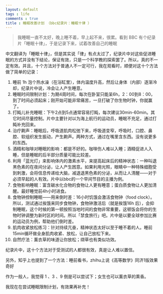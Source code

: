```yaml
---
layout: default
tags : life
comments : true
title : 睡眠改善计划 （bbc纪录片：睡眠十律 ）
---
```


<blockquote>我睡眠一直不太好，晚上睡不着，早上起不来，很累。看到 BBC 有个纪录片「睡眠十律」，于是记录下来，试着改善自己的睡眠</blockquote>


中文翻译为「睡眠十律」，但是其实说「律」有点太过了，纪录片中对这些促进睡眠的方式并没有下结论，保证有效，只是一个科学教的探索罢了。所以，真的不一定有效。并且，十个方法对于普通人不一定可行，我在观看时，顺便对这十个方法做了简单的记录：

1. 睡前 1h 泡个热水澡（在浴缸里），体内温度升高，然后让身体（内部）逐渐冷却，纪录片中说，冷会让人产生睡意。
2. 睡眠时间限制计划：为期4周时间，每次在卧室只能呆6h，2：00到8：00，到了时间必须起床；刚开始可能非常痛苦，一旦打破了你生物时钟，你就赢了。
3. 打盹儿补充睡眠：下午2点到5点通常容易打盹，每次建议30min-60min。其它时间尽量控制。片中主要针对以为海上航行的运动员，睡眠不充足，通过打盹补充回来。
4. 治疗齁声：睡眠后，呼吸道肌肉松弛下来，呼吸道变窄，呼吸时，口腔、鼻腔、软组织发生振动，产生齁声。两种方式，通过在嘴里含东西。没有说更多的东西。
5. 酒精和咖啡对睡眠的影响：都是不好的。咖啡伤人难以入睡；酒精促进人入睡，但是睡眠的后半部分质量可能比较差。
6. 利用「蓝光灯」来影响体内的激素水平，来提高起床后的精神状态：一种叫退黑色素的在夜间分泌，让人产生困意。如果利用光照，眼睛中一种特殊细胞受到刺激，会将信息传递给大脑，减退退黑色素的分泌，从而让人清醒——对于必须早起的人有效。片中以bbc的一个早间节目的主播为例。
7. 食物影响睡眠：富含碳水化合物的食物让人更有睡意；蛋白质食物让人更加清醒。最好睡觉前4h小时进食。
8. 食物钟控制睡眠——用来倒时差：16小时饥饿会激活食物钟（food clock）。所以，测试通过挨饿来同步食物钟，食物钟激活后（就是挨饿16h 后），会抑制睡眠，这个时候的第一顿按照当地时间的食物非常重要，这顿饭会将你的生物时钟调整为新时区的时间。所以「禁食旅行」吧。片中是以要全球参加比赛的运动员为例，帮助他们倒时差。
9. 肌肉收紧放松练习：针对持续亢奋，精神状态太好以至于睡不着的人。睡前15min循环做全身肌肉收紧、放松，让自己放松下来。
10. 自然疗法：薰衣草的味道让你放松；缬草也有类似功效。


纪录片中，这十个方法对于受测试的人都很有效，真是让人难以置信。

另外，知乎上也提到了一个方法：睡前看书，zhihu上说《高等数学》同济1版效果奇好

作为一般人，我觉得 1 、3 、9 倒是可以尝试下；女生也可以薰衣草的熏香。

我现在在尝试睡眠限制计划，有效果再补充！
